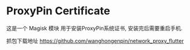 # ProxyPin Certificate
这是一个 Magisk 模块 用于安装ProxyPin系统证书, 安装完后需要重启手机.

抓包下载地址
https://github.com/wanghongenpin/network_proxy_flutter